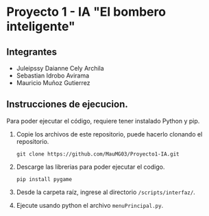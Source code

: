 # Proyecto 1 - IA "El bombero inteligente"

## Integrantes

- Juleipssy Daianne Cely Archila
- Sebastian Idrobo Avirama
- Mauricio Muñoz Gutierrez

## Instrucciones de ejecucion.

Para poder ejecutar el código, requiere tener instalado Python y pip.

1. Copie los archivos de este repositorio, puede hacerlo clonando el repositorio. <br>

    ```git clone https://github.com/MauMG03/Proyecto1-IA.git``` <br>
   
2. Descarge las librerias para poder ejecutar el codigo. <br>

    ```pip install pygame``` <br>

3. Desde la carpeta raíz, ingrese al directorio ```/scripts/interfaz/```.
   
4. Ejecute usando python el archivo ```menuPrincipal.py```. 
